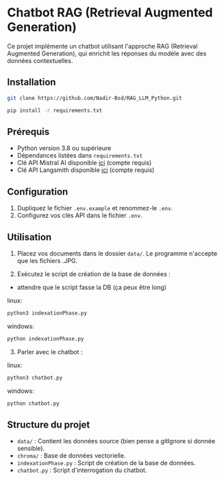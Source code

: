 # Chatbot RAG (Retrieval Augmented Generation)

Ce projet implémente un chatbot utilisant l'approche RAG (Retrieval Augmented Generation), qui enrichit les réponses du modèle avec des données contextuelles.

## Installation

```bash	
git clone https://github.com/Nadir-Bsd/RAG_LLM_Python.git
```

```bash
pip install -r requirements.txt
```

## Prérequis

- Python version 3.8 ou supérieure
- Dépendances listées dans `requirements.txt`
- Clé API Mistral AI disponible [ici](https://console.mistral.ai/api-keys) (compte requis)
- Clé API Langsmith disponible [ici](https://smith.langchain.com/) (compte requis)

## Configuration

1. Dupliquez le fichier `.env.example` et renommez-le `.env`.
2. Configurez vos clés API dans le fichier `.env`.

## Utilisation
1. Placez vos documents dans le dossier `data/`. Le programme n'accepte que les fichiers .JPG.

2. Exécutez le script de création de la base de données :

- attendre que le script fasse la DB (ça peux être long)

linux:
   ```bash
   python3 indexationPhase.py
   ```

windows:
   ```bash
   python indexationPhase.py
   ```

3. Parler avec le chatbot :


linux: 
   ```bash
   python3 chatbot.py
   ```

windows:
   ```bash
   python chatbot.py
   ```

## Structure du projet

- `data/` : Contient les données source (bien pense a gitIgnore si donnée sensible).
- `chroma/` : Base de données vectorielle.
- `indexationPhase.py` : Script de création de la base de données.
- `chatbot.py` : Script d'interrogation du chatbot.